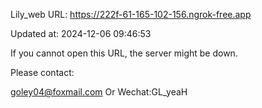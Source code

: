 Lily_web URL: https://222f-61-165-102-156.ngrok-free.app

Updated at: 2024-12-06 09:46:53

If you cannot open this URL, the server might be down.

Please contact: 

goley04@foxmail.com Or Wechat:GL_yeaH